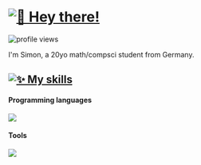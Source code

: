 <h1>
  <a href="https://git.io/typing-svg"><img src="https://readme-typing-svg.herokuapp.com?font=Fira+Code&size=24&pause=1000&color=59AEFF&width=435&lines=%F0%9F%91%8B+Hey+there!" alt="👋 Hey there!" /></a>
</h1>

![profile views](https://komarev.com/ghpvc/?username=s15n&style=flat)

I'm Simon, a 20yo math/compsci student from Germany.

<h2>
  <a href="https://git.io/typing-svg"><img src="https://readme-typing-svg.herokuapp.com?font=Fira+Code&pause=1000&color=59AEFF&width=435&lines=%E2%9C%A8+My+skills" alt="✨ My skills" /></a>
</h2>

#### Programming languages
<a href="https://skillicons.dev">
  <picture>
    <!--<source media="(prefers-color-scheme: light)" srcset="https://skillicons.dev/icons?i=kotlin,rust,c,java,python,javascript,typescript&theme=light">-->
    <img src="https://skillicons.dev/icons?i=kotlin,rust,c,java,python,javascript,typescript">
  </picture>
</a>
<!--par-->

#### Tools
<a href="https://skillicons.dev">
  <picture>
    <!--<source media="(prefers-color-scheme: light)" srcset="https://skillicons.dev/icons?i=latex,svelte&theme=light">-->
    <img src="https://skillicons.dev/icons?i=latex,svelte">
  </picture>
</a>
<!--typst-->
